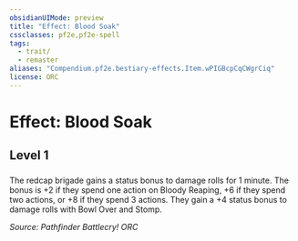 ```yaml
---
obsidianUIMode: preview
title: "Effect: Blood Soak"
cssclasses: pf2e,pf2e-spell
tags:
  - trait/
  - remaster
aliases: "Compendium.pf2e.bestiary-effects.Item.wPIGBcpCqCWgrCiq"
license: ORC
---
```

# Effect: Blood Soak
## Level 1
### 






The redcap brigade gains a status bonus to damage rolls for 1 minute. The bonus is +2 if they spend one action on Bloody Reaping, +6 if they spend two actions, or +8 if they spend 3 actions. They gain a +4 status bonus to damage rolls with Bowl Over and Stomp.

*Source: Pathfinder Battlecry!*
*ORC*